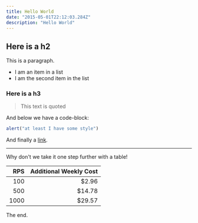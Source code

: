 ```yaml
---
title: Hello World
date: "2015-05-01T22:12:03.284Z"
description: "Hello World"
---
```


## Here is a h2

This is a paragraph.

- I am an item in a list
- I am the second item in the list

### Here is a h3

> This text is quoted

And below we have a code-block:

```js
alert("at least I have some style")
```

And finally a [link](https://www.wikipedia.org).

---

Why don't we take it one step further with a table!

|  RPS | Additional Weekly Cost |
| ---: | ---------------------: |
|  100 |                 \$2.96 |
|  500 |                \$14.78 |
| 1000 |                \$29.57 |

The end.
